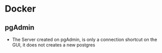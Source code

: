 # Docker

## pgAdmin
- The Server created on pgAdmin, is only a connection shortcut on the GUI, it does not creates a new postgres